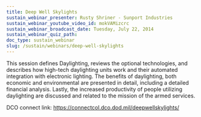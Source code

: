 ```yaml
---
title: Deep Well Skylights
sustain_webinar_presenter: Rusty Shriner - Sunport Industries
sustain_webinar_youtube_video_id: mokVAMizcrc
sustain_webinar_broadcast_date: Tuesday, July 22, 2014
sustain_webinar_quiz_path:
doc_type: sustain_webinar
slug: /sustain/webinars/deep-well-skylights
---
```


This session defines Daylighting, reviews the optional technologies, and describes how high-tech daylighting units work and their automated integration with electronic lighting. The benefits of daylighting, both economic and environmental are presented in detail, including a detailed financial analysis. Lastly, the increased productivity of people utilizing daylighting are discussed and related to the mission of the armed services.

DCO connect link: https://connectcol.dco.dod.mil/deepwellskylights/
